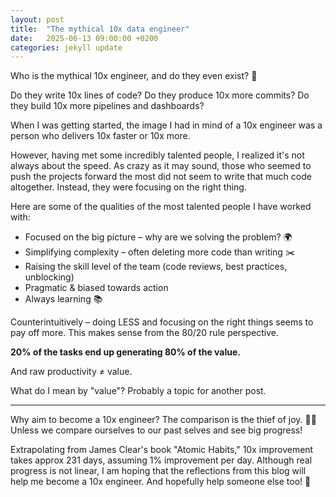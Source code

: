 ```yaml
---
layout: post
title:  "The mythical 10x data engineer"
date:   2025-06-13 09:00:00 +0200
categories: jekyll update
---
```


Who is the mythical 10x engineer, and do they even exist? 🤔

Do they write 10x lines of code?
Do they produce 10x more commits?
Do they build 10x more pipelines and dashboards?

When I was getting started, the image I had in mind of a 10x engineer was a person who delivers 10x faster or 10x more.

However, having met some incredibly talented people, I realized it's not always about the speed.
As crazy as it may sound, those who seemed to push the projects forward the most did not seem to write that much code altogether.
Instead, they were focusing on the right thing.

Here are some of the qualities of the most talented people I have worked with:
- Focused on the big picture – why are we solving the problem? 🌍
- Simplifying complexity – often deleting more code than writing ✂️
- Raising the skill level of the team (code reviews, best practices, unblocking)
- Pragmatic & biased towards action
- Always learning 📚

Counterintuitively – doing LESS and focusing on the right things seems to pay off more.
This makes sense from the 80/20 rule perspective.

**20% of the tasks end up generating 80% of the value.**

And raw productivity ≠ value.

What do I mean by "value"? Probably a topic for another post.

---

Why aim to become a 10x engineer?
The comparison is the thief of joy. 🕵️‍♂️
Unless we compare ourselves to our past selves and see big progress!

Extrapolating from James Clear's book "Atomic Habits," 10x improvement takes approx 231 days, assuming 1% improvement per day.
Although real progress is not linear, I am hoping that the reflections from this blog will help me become a 10x engineer. 
And hopefully help someone else too! 🚀
